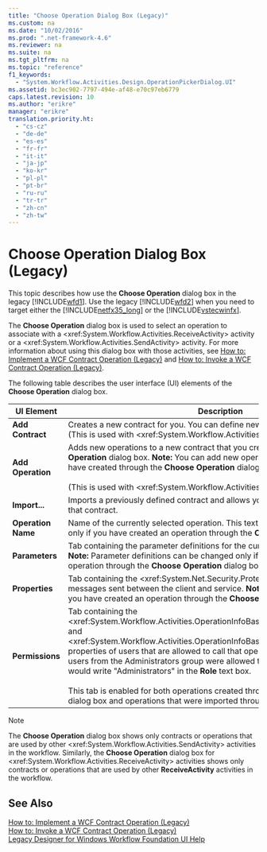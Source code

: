 ```yaml
---
title: "Choose Operation Dialog Box (Legacy)"
ms.custom: na
ms.date: "10/02/2016"
ms.prod: ".net-framework-4.6"
ms.reviewer: na
ms.suite: na
ms.tgt_pltfrm: na
ms.topic: "reference"
f1_keywords: 
  - "System.Workflow.Activities.Design.OperationPickerDialog.UI"
ms.assetid: bc3ec902-7797-494e-af48-e70c97eb6779
caps.latest.revision: 10
ms.author: "erikre"
manager: "erikre"
translation.priority.ht: 
  - "cs-cz"
  - "de-de"
  - "es-es"
  - "fr-fr"
  - "it-it"
  - "ja-jp"
  - "ko-kr"
  - "pl-pl"
  - "pt-br"
  - "ru-ru"
  - "tr-tr"
  - "zh-cn"
  - "zh-tw"
---
```

# Choose Operation Dialog Box (Legacy)
This topic describes how use the **Choose Operation** dialog box in the legacy [!INCLUDE[wfd1](../workflowdesigner/includes/wfd1_md.md)]. Use the legacy [!INCLUDE[wfd2](../workflowdesigner/includes/wfd2_md.md)] when you need to target either the [!INCLUDE[netfx35_long](../workflowdesigner/includes/netfx35_long_md.md)] or the [!INCLUDE[vstecwinfx](../workflowdesigner/includes/vstecwinfx_md.md)].  
  
 The **Choose Operation** dialog box is used to select an operation to associate with a \<xref:System.Workflow.Activities.ReceiveActivity> activity or a \<xref:System.Workflow.Activities.SendActivity> activity. For more information about using this dialog box with those activities, see [How to: Implement a WCF Contract Operation (Legacy)](../workflowdesigner/how-to--implement-a-windows-communication-foundation-contract-operation--legacy-.md) and [How to: Invoke a WCF Contract Operation (Legacy)](../workflowdesigner/how-to--invoke-a-windows-communication-foundation-contract-operation--legacy-.md).  
  
 The following table describes the user interface (UI) elements of the **Choose Operation** dialog box.  
  
|UI Element|Description|  
|----------------|-----------------|  
|**Add Contract**|Creates a new contract for you. You can define new operations on this contract. (This is used with \<xref:System.Workflow.Activities.ReceiveActivity> only.)|  
|**Add Operation**|Adds new operations to a new contract that you created in the **Choose Operation** dialog box. **Note:**  You can add new operations only to contracts you have created through the **Choose Operation** dialog box. <br /><br /> (This is used with \<xref:System.Workflow.Activities.ReceiveActivity> only.)|  
|**Import...**|Imports a previously defined contract and allows you to select an operation from that contract.|  
|**Operation Name**|Name of the currently selected operation. This text box is available for editing only if you have created an operation through the **Choose Operation** dialog box.|  
|**Parameters**|Tab containing the parameter definitions for the currently selected operation. **Note:**  Parameter definitions can be changed only if you have created an operation through the **Choose Operation** dialog box.|  
|**Properties**|Tab containing the \<xref:System.Net.Security.ProtectionLevel> settings for messages sent between the client and service. **Note:**  This tab is enabled only if you have created an operation through the **Choose Operation** dialog box.|  
|**Permissions**|Tab containing the \<xref:System.Workflow.Activities.OperationInfoBase.PrincipalPermissionName*> and \<xref:System.Workflow.Activities.OperationInfoBase.PrincipalPermissionRole*> properties of users that are allowed to call that operation. For example, if only users from the Administrators group were allowed to call that operation, then you would write "Administrators" in the **Role** text box.<br /><br /> This tab is enabled for both operations created through the **ChooseOperation** dialog box and operations that were imported through the **Import** button.|  
  
> [!NOTE]
>  The **Choose Operation** dialog box shows only contracts or operations that are used by other \<xref:System.Workflow.Activities.SendActivity> activities in the workflow. Similarly, the **Choose Operation** dialog box for \<xref:System.Workflow.Activities.ReceiveActivity> activities shows only contracts or operations that are used by other **ReceiveActivity** activities in the workflow.  
  
## See Also  
 [How to: Implement a WCF Contract Operation (Legacy)](../workflowdesigner/how-to--implement-a-windows-communication-foundation-contract-operation--legacy-.md)   
 [How to: Invoke a WCF Contract Operation (Legacy)](../workflowdesigner/how-to--invoke-a-windows-communication-foundation-contract-operation--legacy-.md)   
 [Legacy Designer for Windows Workflow Foundation UI Help](../workflowdesigner/legacy-designer-for-windows-workflow-foundation-ui-help.md)